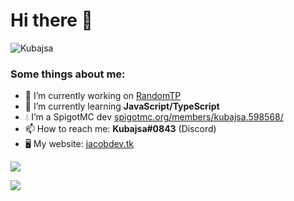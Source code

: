 # Hi there 👋

![Kubajsa](https://komarev.com/ghpvc/?username=Kubajsa)

### Some things about me:

- 🔭 I’m currently working on [RandomTP](https://github.com/Kubajsa/randomTp)
- 🌱 I’m currently learning **JavaScript/TypeScript**
- 💧 I’m a SpigotMC dev [spigotmc.org/members/kubajsa.598568/](https://www.spigotmc.org/members/kubajsa.598568/)
- 📫 How to reach me: **Kubajsa#0843** (Discord)
- 🖥 My website: [jacobdev.tk](https://jacobdev.tk)

![](https://raw.githubusercontent.com/Kubajsa/github-stats/b8f80c8c1f5a7783dd7b01f805f4c11e87fd4792/generated/languages.svg)

![](https://raw.githubusercontent.com/Kubajsa/github-stats/b8f80c8c1f5a7783dd7b01f805f4c11e87fd4792/generated/overview.svg)

